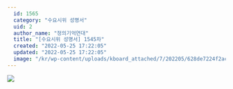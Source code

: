 ```yaml
---
  id: 1565
  category: "수요시위 성명서"
  uid: 2
  author_name: "정의기억연대"
  title: "[수요시위 성명서] 1545차"
  created: "2022-05-25 17:22:05"
  updated: "2022-05-25 17:22:05"
  image: "/kr/wp-content/uploads/kboard_attached/7/202205/628de7224f2ac9611612.jpg"
---
```

![](/kr/wp-content/uploads/kboard_attached/7/202205/628de7224f2ac9611612.jpg)